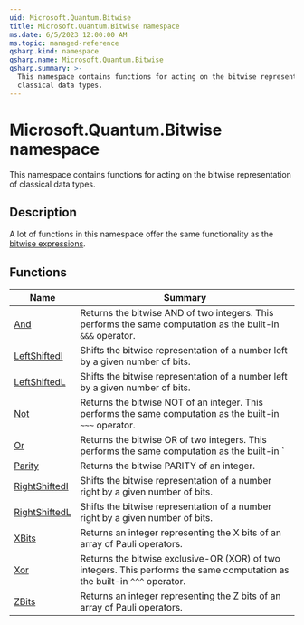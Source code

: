 ```yaml
---
uid: Microsoft.Quantum.Bitwise
title: Microsoft.Quantum.Bitwise namespace
ms.date: 6/5/2023 12:00:00 AM
ms.topic: managed-reference
qsharp.kind: namespace
qsharp.name: Microsoft.Quantum.Bitwise
qsharp.summary: >-
  This namespace contains functions for acting on the bitwise representation of
  classical data types.
---
```


# Microsoft.Quantum.Bitwise namespace

This namespace contains functions for acting on the bitwise representation of
classical data types.



## Description

A lot of functions in this namespace offer the same functionality as the
[bitwise expressions](xref:microsoft.quantum.qsharp.bitwiseexpressions).
<!-- summaries -->


## Functions

| Name | Summary |
|------|---------|
|[And](xref:Microsoft.Quantum.Bitwise.And) |Returns the bitwise AND of two integers. This performs the same computation as the built-in `&&&` operator. |
|[LeftShiftedI](xref:Microsoft.Quantum.Bitwise.LeftShiftedI) |Shifts the bitwise representation of a number left by a given number of bits. |
|[LeftShiftedL](xref:Microsoft.Quantum.Bitwise.LeftShiftedL) |Shifts the bitwise representation of a number left by a given number of bits. |
|[Not](xref:Microsoft.Quantum.Bitwise.Not) |Returns the bitwise NOT of an integer. This performs the same computation as the built-in `~~~` operator. |
|[Or](xref:Microsoft.Quantum.Bitwise.Or) |Returns the bitwise OR of two integers. This performs the same computation as the built-in `|||` operator. |
|[Parity](xref:Microsoft.Quantum.Bitwise.Parity) |Returns the bitwise PARITY of an integer. |
|[RightShiftedI](xref:Microsoft.Quantum.Bitwise.RightShiftedI) |Shifts the bitwise representation of a number right by a given number of bits. |
|[RightShiftedL](xref:Microsoft.Quantum.Bitwise.RightShiftedL) |Shifts the bitwise representation of a number right by a given number of bits. |
|[XBits](xref:Microsoft.Quantum.Bitwise.XBits) |Returns an integer representing the X bits of an array of Pauli operators. |
|[Xor](xref:Microsoft.Quantum.Bitwise.Xor) |Returns the bitwise exclusive-OR (XOR) of two integers. This performs the same computation as the built-in `^^^` operator. |
|[ZBits](xref:Microsoft.Quantum.Bitwise.ZBits) |Returns an integer representing the Z bits of an array of Pauli operators. |

<!-- /summaries -->
